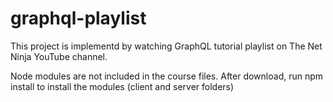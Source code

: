 # graphql-playlist

This project is implementd by watching GraphQL tutorial playlist on The Net Ninja YouTube channel.

Node modules are not included in the course files. After download, run npm install to install the modules (client and server folders)
